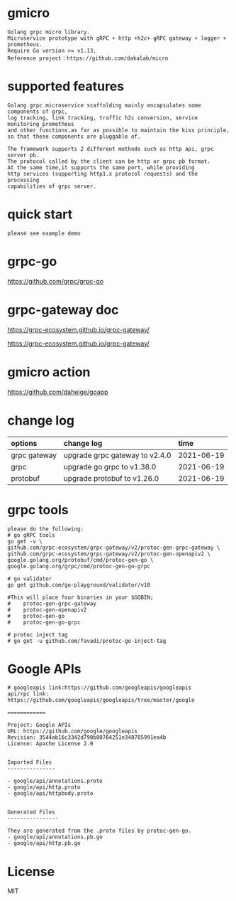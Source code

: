 # gmicro
  
    Golang grpc micro library.
    Microservice prototype with gRPC + http +h2c+ gRPC gateway + logger + prometheus.
    Require Go version >= v1.13.
    Reference project：https://github.com/dakalab/micro

# supported features

    Golang grpc microservice scaffolding mainly encapsulates some components of grpc,
    log tracking, link tracking, traffic h2c conversion, service monitoring prometheus
    and other functions,as far as possible to maintain the kiss principle, 
    so that these components are pluggable of.

    The framework supports 2 different methods such as http api, grpc server pb. 
    The protocol called by the client can be http or grpc pb format. 
    At the same time,it supports the same port, while providing 
    http services (supporting http1.x protocol requests) and the processing 
    capabilities of grpc server.

# quick start
    
    please see example demo
# grpc-go
    
https://github.com/grpc/grpc-go

# grpc-gateway doc

https://grpc-ecosystem.github.io/grpc-gateway/

https://grpc-ecosystem.github.io/grpc-gateway/

# gmicro action

https://github.com/daheige/goapp
    
# change log


| options  | change log | time |
| :-----       | :---- |:----|
| grpc gateway | upgrade grpc gateway to v2.4.0 | 2021-06-19 |
| grpc         | upgrade go grpc to v1.38.0 | 2021-06-19 |
| protobuf     | upgrade protobuf to v1.26.0 | 2021-06-19 |

# grpc tools

    please do the following:
    # go gRPC tools
    go get -v \
    github.com/grpc-ecosystem/grpc-gateway/v2/protoc-gen-grpc-gateway \
    github.com/grpc-ecosystem/grpc-gateway/v2/protoc-gen-openapiv2 \
    google.golang.org/protobuf/cmd/protoc-gen-go \
    google.golang.org/grpc/cmd/protoc-gen-go-grpc
    
    # go validator
    go get github.com/go-playground/validator/v10
    
    #This will place four binaries in your $GOBIN;
    #    protoc-gen-grpc-gateway
    #    protoc-gen-openapiv2
    #    protoc-gen-go
    #    protoc-gen-go-grpc
    
    # protoc inject tag
    # go get -u github.com/favadi/protoc-go-inject-tag
    
# Google APIs

    # googleapis link:https://github.com/googleapis/googleapis
    api/rpc link: https://github.com/googleapis/googleapis/tree/master/google

    ============
    
    Project: Google APIs
    URL: https://github.com/google/googleapis
    Revision: 3544ab16c3342d790b00764251e348705991ea4b
    License: Apache License 2.0
    
    
    Imported Files
    ---------------
    
    - google/api/annotations.proto
    - google/api/http.proto
    - google/api/httpbody.proto
    
    
    Generated Files
    ----------------
    
    They are generated from the .proto files by protoc-gen-go.
    - google/api/annotations.pb.go
    - google/api/http.pb.go

# License

  MIT
